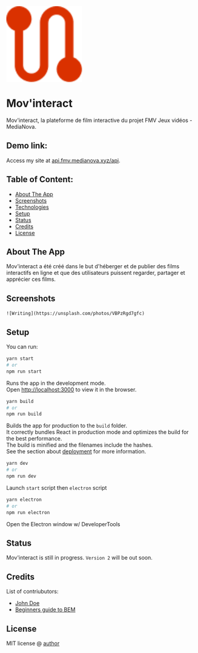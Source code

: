 <img alt="logo" title="logo" src="src/assets/images/logo.png" height="200px" align="center"/>

# Mov'interact
Mov'interact, la plateforme de film interactive du projet FMV Jeux vidéos - MediaNova.

## Demo link:
Access my site at [api.fmv.medianova.xyz/api](api.fmv.medianova.xyz/api).

## Table of Content:

- [About The App](#about-the-app)
- [Screenshots](#screenshots)
- [Technologies](#technologies)
- [Setup](#setup)
- [Status](#status)
- [Credits](#credits)
- [License](#license)

## About The App
Mov'interact a été créé dans le but d'héberger et de publier des films interactifs en ligne
et que des utilisateurs puissent regarder, partager et apprécier ces films.

## Screenshots
`![Writing](https://unsplash.com/photos/VBPzRgd7gfc)`

## Setup
You can run:

```bash
yarn start 
# or 
npm run start 
```

Runs the app in the development mode.\
Open [http://localhost:3000](http://localhost:3000) to view it in the browser.

```bash
yarn build 
# or 
npm run build 
```

Builds the app for production to the `build` folder.\
It correctly bundles React in production mode and optimizes the build for the best performance.\
The build is minified and the filenames include the hashes.\
See the section about [deployment](https://facebook.github.io/create-react-app/docs/deployment) for more information.

```bash
yarn dev
# or 
npm run dev 
```

Launch `start` script then `electron` script

```bash
yarn electron
# or 
npm run electron 
```

Open the Electron window w/ DeveloperTools

## Status
Mov'interact is still in progress. `Version 2` will be out soon.

## Credits
List of contriubutors:
- [John Doe](johndoe.com)
- [Beginners guide to BEM](link-goes-here.com)

## License

MIT license @ [author](author.com)
